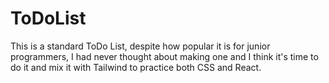 # ToDoList
This is a standard ToDo List, despite how popular it is for junior programmers, I had never thought about making one and I think it's time to do it and mix it with Tailwind to practice both CSS and React.

